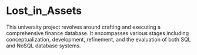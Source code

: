 # Lost_in_Assets
This university project revolves around crafting and executing a comprehensive finance database. It encompasses various stages including conceptualization, development, refinement, and the evaluation of both SQL and NoSQL database systems.
